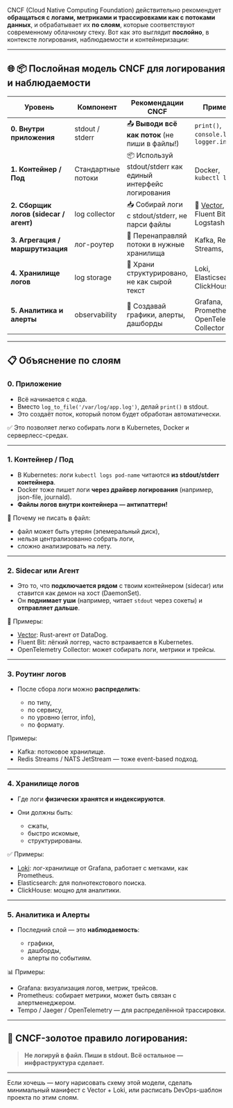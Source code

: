 CNCF (Cloud Native Computing Foundation) действительно рекомендует **обращаться с логами, метриками и трассировками как с потоками данных**, и обрабатывает их **по слоям**, которые соответствуют современному облачному стеку. Вот как это выглядит **послойно**, в контексте логирования, наблюдаемости и контейнеризации:

---

## 🌐 📦 Послойная модель CNCF для логирования и наблюдаемости

| Уровень                                | Компонент          | Рекомендации CNCF                                           | Примеры                                               |
| -------------------------------------- | ------------------ | ----------------------------------------------------------- | ----------------------------------------------------- |
| **0. Внутри приложения**               | stdout / stderr    | 📤 **Выводи всё как поток** (не пиши в файлы!)              | `print()`, `console.log()`, `logger.info()`           |
| **1. Контейнер / Под**                 | Стандартные потоки | 📦 Используй stdout/stderr как единый интерфейс логирования | Docker, `kubectl logs`                                |
| **2. Сборщик логов (sidecar / агент)** | log collector      | 📥 Собирай логи с stdout/stderr, не парси файлы             | 🔧 [Vector](https://vector.dev), Fluent Bit, Logstash |
| **3. Агрегация / маршрутизация**       | лог-роутер         | 📡 Перенаправляй потоки в нужные хранилища                  | Kafka, Redis Streams, NATS                            |
| **4. Хранилище логов**                 | log storage        | 🧳 Храни структурировано, не как сырой текст                | Loki, Elasticsearch, ClickHouse                       |
| **5. Аналитика и алерты**              | observability      | 🔔 Создавай графики, алерты, дашборды                       | Grafana, Prometheus, OpenTelemetry Collector          |

---

## 📋 Объяснение по слоям

### **0. Приложение**

* Всё начинается с кода.
* Вместо `log_to_file('/var/log/app.log')`, делай `print()` в stdout.
* Это создаёт поток, который потом будет обработан автоматически.

✅ Это позволяет легко собирать логи в Kubernetes, Docker и серверлесс-средах.

---

### **1. Контейнер / Под**

* В Kubernetes: логи `kubectl logs pod-name` читаются **из stdout/stderr контейнера**.
* Docker тоже пишет логи **через драйвер логирования** (например, json-file, journald).
* **Файлы логов внутри контейнера — антипаттерн!**

🛑 Почему не писать в файл:

* файл может быть утерян (эпемеральный диск),
* нельзя централизованно собрать логи,
* сложно анализировать на лету.

---

### **2. Sidecar или Агент**

* Это то, что **подключается рядом** с твоим контейнером (sidecar) или ставится как демон на хост (DaemonSet).
* Он **поднимает уши** (например, читает `stdout` через сокеты) и **отправляет дальше**.

🔧 Примеры:

* [Vector](https://vector.dev): Rust-агент от DataDog.
* Fluent Bit: лёгкий логгер, часто встраивается в Kubernetes.
* OpenTelemetry Collector: может собирать логи, метрики и трейсы.

---

### **3. Роутинг логов**

* После сбора логи можно **распределить**:

  * по типу,
  * по сервису,
  * по уровню (error, info),
  * по формату.

Примеры:

* Kafka: потоковое хранилище.
* Redis Streams / NATS JetStream — тоже event-based подход.

---

### **4. Хранилище логов**

* Где логи **физически хранятся и индексируются**.
* Они должны быть:

  * сжаты,
  * быстро искомые,
  * структурированы.

✅ Примеры:

* [Loki](https://grafana.com/oss/loki/): лог-хранилище от Grafana, работает с метками, как Prometheus.
* Elasticsearch: для полнотекстового поиска.
* ClickHouse: мощно для аналитики.

---

### **5. Аналитика и Алерты**

* Последний слой — это **наблюдаемость**:

  * графики,
  * дашборды,
  * алерты по событиям.

📊 Примеры:

* Grafana: визуализация логов, метрик, трейсов.
* Prometheus: собирает метрики, может быть связан с алертменеджером.
* Tempo / Jaeger / OpenTelemetry — для распределённой трассировки.

---

## 📌 CNCF-золотое правило логирования:

> **Не логируй в файл. Пиши в stdout. Всё остальное — инфраструктура сделает.**

---

Если хочешь — могу нарисовать схему этой модели, сделать минимальный манифест с Vector + Loki, или расписать DevOps-шаблон проекта по этим слоям.
